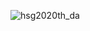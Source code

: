 ![hsg2020th_da](https://github.com/VanHoang110802/Competitive_Programming/assets/108053955/1fe94543-40f3-487d-ae39-9f76668c529d)
